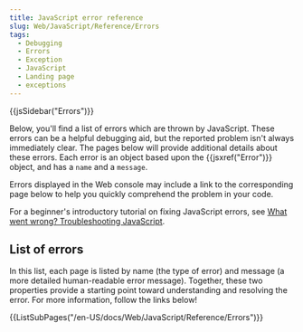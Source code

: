 ```yaml
---
title: JavaScript error reference
slug: Web/JavaScript/Reference/Errors
tags:
  - Debugging
  - Errors
  - Exception
  - JavaScript
  - Landing page
  - exceptions
---
```

{{jsSidebar("Errors")}}

Below, you'll find a list of errors which are thrown by JavaScript. These errors
can be a helpful debugging aid, but the reported problem isn't always
immediately clear. The pages below will provide additional details about these
errors. Each error is an object based upon the {{jsxref("Error")}} object,
and has a `name` and a `message`.

Errors displayed in the Web console may include a link to the corresponding page
below to help you quickly comprehend the problem in your code.

For a beginner's introductory tutorial on fixing JavaScript errors, see
[What went wrong? Troubleshooting JavaScript](/en-US/docs/Learn/JavaScript/First_steps/What_went_wrong).

## List of errors

In this list, each page is listed by name (the type of error) and message (a
more detailed human-readable error message). Together, these two properties
provide a starting point toward understanding and resolving the error. For more
information, follow the links below!

{{ListSubPages("/en-US/docs/Web/JavaScript/Reference/Errors")}}
